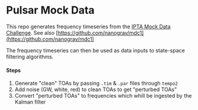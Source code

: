 # Pulsar Mock Data


This repo generates frequency timeseries from the [IPTA Mock Data Challenge](https://web.archive.org/web/20130108011819/http://www.ipta4gw.org/?page_id=126). See also [https://github.com/nanograv/mdc1](https://github.com/nanograv/mdc1)

The frequency timeseries can then be used as data inputs to state-space filtering algorithms. 



#### Steps


1. Generate "clean" TOAs by passing `.tim` & `.par` files through `tempo2`
2. Add noise (GW, white, red) to clean TOAs to get "perturbed TOAs"
3. Convert "perturbed TOAs" to frequencies which whill be ingested by the Kalman filter
